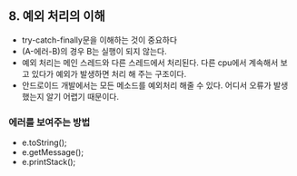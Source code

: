 ## 8. 예외 처리의 이해

- try-catch-finally문을 이해하는 것이 중요하다
- (A-에러-B)의 경우 B는 실행이 되지 않는다.
- 예외 처리는 메인 스레드와 다른 스레드에서 처리된다. 다른 cpu에서 계속해서 보고 있다가 예외가 발생하면 처리 해 주는 구조이다.
- 안드로이드 개발에서는 모든 메소드를 예외처리 해줄 수 있다. 어디서 오류가 발생했는지 알기 어렵기 때문이다.

### 에러를 보여주는 방법
- e.toString();
- e.getMessage();
- e.printStack();
